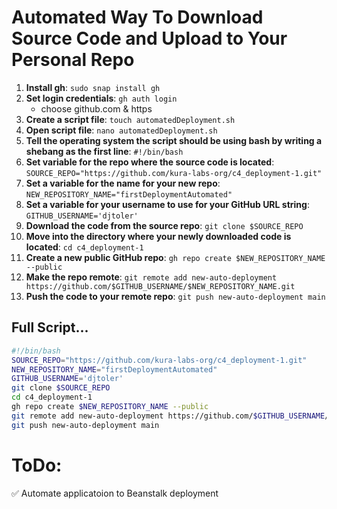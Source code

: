 # Automated Way To Download Source Code and Upload to Your Personal Repo

1. **Install gh**: `sudo snap install gh`
2. **Set login credentials**: `gh auth login`
   - choose github.com & https
3. **Create a script file**: `touch automatedDeployment.sh`
4. **Open script file**: `nano automatedDeployment.sh`
5. **Tell the operating system the script should be using bash by writing a shebang as the first line**: `#!/bin/bash`
6. **Set variable for the repo where the source code is located**: `SOURCE_REPO="https://github.com/kura-labs-org/c4_deployment-1.git"`
7. **Set a variable for the name for your new repo**: `NEW_REPOSITORY_NAME="firstDeploymentAutomated"`
8. **Set a variable for your username to use for your GitHub URL string**: `GITHUB_USERNAME='djtoler'`
9. **Download the code from the source repo**: `git clone $SOURCE_REPO`
10. **Move into the directory where your newly downloaded code is located**: `cd c4_deployment-1`
11. **Create a new public GitHub repo**: `gh repo create $NEW_REPOSITORY_NAME --public`
12. **Make the repo remote**: `git remote add new-auto-deployment https://github.com/$GITHUB_USERNAME/$NEW_REPOSITORY_NAME.git`
13. **Push the code to your remote repo**: `git push new-auto-deployment main`

## Full Script...

```bash
#!/bin/bash
SOURCE_REPO="https://github.com/kura-labs-org/c4_deployment-1.git"
NEW_REPOSITORY_NAME="firstDeploymentAutomated"
GITHUB_USERNAME='djtoler'
git clone $SOURCE_REPO
cd c4_deployment-1
gh repo create $NEW_REPOSITORY_NAME --public
git remote add new-auto-deployment https://github.com/$GITHUB_USERNAME/$NEW_REPOSITORY_NAME.git
git push new-auto-deployment main
```

# ToDo:
<aside>
✅ Automate applicatoion to Beanstalk deployment

</aside>

